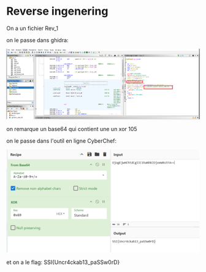 # Reverse ingenering
On a un fichier Rev_1

on le passe dans ghidra: 
<div align="center">
  <img src="https://github.com/10T4/write-up/blob/main/images/rev1.png" alt="rev1">
</div>

on remarque un base64 qui contient une un xor 105

on le passe dans l'outil en ligne CyberChef:

<div align="center">
  <img src="https://github.com/10T4/write-up/blob/main/images/cyberchef.png" alt="cyberchef">
</div>

et on a le flag: SSI{Uncr4ckab13_paSSw0rD}
